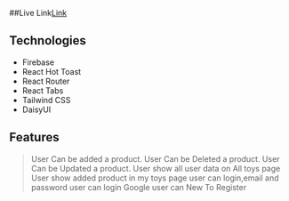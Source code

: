 ##Live Link[Link](https://baby-toy-car.web.app)


## Technologies
* Firebase
* React Hot Toast
* React Router
* React Tabs
* Tailwind CSS
* DaisyUI 

## Features

> User Can be added a product. 
> User Can be Deleted a product. 
> User Can be Updated a product. 
> User show all user data on All toys page
> User show added product in my toys page
> user can login,email and password
> user can login Google 
> user can New To Register